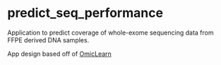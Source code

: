 # predict_seq_performance
Application to predict coverage of whole-exome sequencing data from FFPE derived DNA samples.

App design based off of [OmicLearn](https://github.com/OmicEra/OmicLearn)
